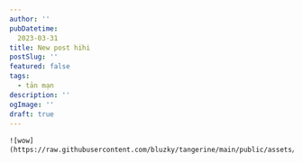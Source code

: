 ```yaml
---
author: ''
pubDatetime:
  2023-03-31
title: New post hihi
postSlug: ''
featured: false
tags:
  - tản mạn
description: ''
ogImage: ''
draft: true
---
```

	![wow](https://raw.githubusercontent.com/bluzky/tangerine/main/public/assets/Bnhieu%2Bhat.png)

